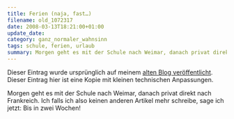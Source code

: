 ```yaml
---
title: Ferien (naja, fast…)
filename: old_1072317
date: 2008-03-13T18:21:00+01:00
update_date:
category: ganz_normaler_wahnsinn
tags: schule, ferien, urlaub
summary: Morgen geht es mit der Schule nach Weimar, danach privat direkt nach Frankreich.
---
```

Dieser Eintrag wurde ursprünglich auf meinem [alten Blog veröffentlicht](https://stu.blogger.de/stories/1072317/). Dieser Eintrag hier ist eine Kopie mit kleinen technischen Anpassungen.

Morgen geht es mit der Schule nach Weimar, danach privat direkt nach Frankreich. Ich falls ich also keinen anderen Artikel mehr schreibe, sage ich jetzt: Bis in zwei Wochen!

